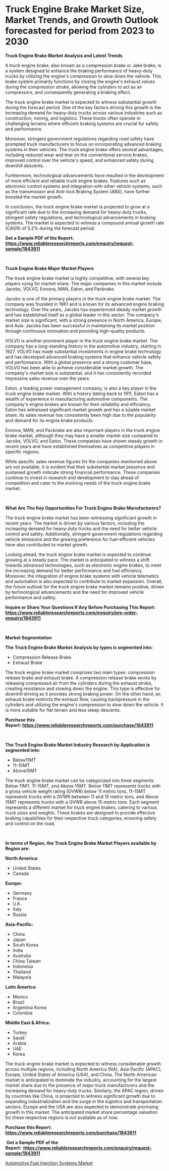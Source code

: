 <p><h1>Truck Engine Brake Market Size, Market Trends, and Growth Outlook forecasted for period from 2023 to 2030</h1></p><p><strong>Truck Engine Brake Market Analysis and Latest Trends</strong></p>
<p><p>A truck engine brake, also known as a compression brake or Jake brake, is a system designed to enhance the braking performance of heavy-duty trucks by utilizing the engine's compression to slow down the vehicle. This brake system primarily functions by closing the engine's exhaust valves during the compression stroke, allowing the cylinders to act as air compressors, and consequently generating a braking effect.</p><p>The truck engine brake market is expected to witness substantial growth during the forecast period. One of the key factors driving this growth is the increasing demand for heavy-duty trucks across various industries such as construction, mining, and logistics. These trucks often operate in challenging terrains where efficient braking systems are crucial for safety and performance.</p><p>Moreover, stringent government regulations regarding road safety have prompted truck manufacturers to focus on incorporating advanced braking systems in their vehicles. The truck engine brake offers several advantages, including reduced wear and tear on the conventional service brakes, improved control over the vehicle's speed, and enhanced safety during downhill descents.</p><p>Furthermore, technological advancements have resulted in the development of more efficient and reliable truck engine brakes. Features such as electronic control systems and integration with other vehicle systems, such as the transmission and Anti-lock Braking System (ABS), have further boosted the market growth.</p><p>In conclusion, the truck engine brake market is projected to grow at a significant rate due to the increasing demand for heavy-duty trucks, stringent safety regulations, and technological advancements in braking systems. The market is expected to witness a compound annual growth rate (CAGR) of 5.2% during the forecast period.</p></p>
<p><strong>Get a Sample PDF of the Report:&nbsp; <a href="https://www.reliableresearchreports.com/enquiry/request-sample/1843911">https://www.reliableresearchreports.com/enquiry/request-sample/1843911</a></strong></p>
<p>&nbsp;</p>
<p><strong>Truck Engine Brake Major Market Players</strong></p>
<p><p>The truck engine brake market is highly competitive, with several key players vying for market share. The major companies in this market include Jacobs, VOLVO, Ennova, MAN, Eaton, and Pacbrake.</p><p>Jacobs is one of the primary players in the truck engine brake market. The company was founded in 1961 and is known for its advanced engine braking technology. Over the years, Jacobs has experienced steady market growth and has established itself as a global leader in this sector. The company's market size is significant, with a strong presence in North America, Europe, and Asia. Jacobs has been successful in maintaining its market position through continuous innovation and providing high-quality products.</p><p>VOLVO is another prominent player in the truck engine brake market. The company has a long-standing history in the automotive industry, starting in 1927. VOLVO has made substantial investments in engine brake technology and has developed advanced braking systems that enhance vehicle safety and performance. With a global presence and a strong customer base, VOLVO has been able to achieve considerable market growth. The company's market size is substantial, and it has consistently recorded impressive sales revenue over the years.</p><p>Eaton, a leading power management company, is also a key player in the truck engine brake market. With a history dating back to 1911, Eaton has a wealth of experience in manufacturing automotive components. The company's engine brakes are known for their reliability and efficiency. Eaton has witnessed significant market growth and has a sizable market share. Its sales revenue has consistently been high due to the popularity and demand for its engine brake products.</p><p>Ennova, MAN, and Pacbrake are also important players in the truck engine brake market, although they may have a smaller market size compared to Jacobs, VOLVO, and Eaton. These companies have shown steady growth in recent years and have established themselves as competitive players in specific regions.</p><p>While specific sales revenue figures for the companies mentioned above are not available, it is evident that their substantial market presence and sustained growth indicate strong financial performance. These companies continue to invest in research and development to stay ahead of competition and cater to the evolving needs of the truck engine brake market.</p></p>
<p>&nbsp;</p>
<p><strong>What Are The Key Opportunities For Truck Engine Brake Manufacturers?</strong></p>
<p><p>The truck engine brake market has been witnessing significant growth in recent years. The market is driven by various factors, including the increasing demand for heavy-duty trucks and the need for better vehicle control and safety. Additionally, stringent government regulations regarding vehicle emissions and the growing preference for fuel-efficient vehicles have also contributed to market growth.</p><p>Looking ahead, the truck engine brake market is expected to continue growing at a steady pace. The market is anticipated to witness a shift towards advanced technologies, such as electronic engine brakes, to meet the increasing demand for better performance and fuel efficiency. Moreover, the integration of engine brake systems with vehicle telematics and automation is also expected to contribute to market expansion. Overall, the future outlook for the truck engine brake market remains positive, driven by technological advancements and the need for improved vehicle performance and safety.</p></p>
<p><strong>Inquire or Share Your Questions If Any Before Purchasing This Report: <a href="https://www.reliableresearchreports.com/enquiry/pre-order-enquiry/1843911">https://www.reliableresearchreports.com/enquiry/pre-order-enquiry/1843911</a></strong></p>
<p>&nbsp;</p>
<p><strong>Market Segmentation</strong></p>
<p><strong>The Truck Engine Brake Market Analysis by types is segmented into:</strong></p>
<p><ul><li>Compression Release Brake</li><li>Exhaust Brake</li></ul></p>
<p><p>The truck engine brake market comprises two main types: compression release brake and exhaust brake. A compression release brake works by releasing compressed air from the cylinders during the exhaust stroke, creating resistance and slowing down the engine. This type is effective for downhill driving as it provides strong braking power. On the other hand, an exhaust brake restricts the exhaust flow, causing backpressure in the cylinders and utilizing the engine's compression to slow down the vehicle. It is more suitable for flat terrain and less steep descents.</p></p>
<p><strong>Purchase this Report:&nbsp;<a href="https://www.reliableresearchreports.com/purchase/1843911">https://www.reliableresearchreports.com/purchase/1843911</a></strong></p>
<p>&nbsp;</p>
<p><strong>The Truck Engine Brake Market Industry Research by Application is segmented into:</strong></p>
<p><ul><li>Below11MT</li><li>11-15MT</li><li>Above15MT</li></ul></p>
<p><p>The truck engine brake market can be categorized into three segments: Below 11MT, 11-15MT, and Above 15MT. Below 11MT represents trucks with a gross vehicle weight rating (GVWR) below 11 metric tons, 11-15MT represents trucks with a GVWR between 11 and 15 metric tons, and Above 15MT represents trucks with a GVWR above 15 metric tons. Each segment represents a different market for truck engine brakes, catering to various truck sizes and weights. These brakes are designed to provide effective braking capabilities for their respective truck categories, ensuring safety and control on the road.</p></p>
<p>&nbsp;</p>
<p><strong>In terms of Region, the Truck Engine Brake Market Players available by Region are:</strong></p>
<p>
    <p> <strong> North America: </strong>
        <ul>
            <li>United States</li>
            <li>Canada</li>
        </ul>
        </p> 
    <p> <strong> Europe: </strong>
        <ul>
            <li>Germany</li>
            <li>France</li>
            <li>U.K.</li>
            <li>Italy</li>
            <li>Russia</li>
        </ul>
        </p> 
    <p> <strong> Asia-Pacific: </strong>
        <ul>
            <li>China</li>
            <li>Japan</li>
            <li>South Korea</li>
            <li>India</li>
            <li>Australia</li>
            <li>China Taiwan</li>
            <li>Indonesia</li>
            <li>Thailand</li>
            <li>Malaysia</li>
        </ul>
        </p> 
    <p> <strong> Latin America: </strong>
        <ul>
            <li>Mexico</li>
            <li>Brazil</li>
            <li>Argentina Korea</li>
            <li>Colombia</li>
        </ul>
        </p> 
    <p> <strong> Middle East & Africa: </strong>
        <ul>
            <li>Turkey</li>
            <li>Saudi</li>
            <li>Arabia</li>
            <li>UAE</li>
            <li>Korea</li>
        </ul>
    </p>
    </p>
<p><p>The truck engine brake market is expected to witness considerable growth across multiple regions, including North America (NA), Asia Pacific (APAC), Europe, United States of America (USA), and China. The North American market is anticipated to dominate the industry, accounting for the largest market share due to the presence of major truck manufacturers and the increasing demand for heavy-duty trucks. Similarly, the APAC region, driven by countries like China, is projected to witness significant growth due to expanding industrialization and the surge in the logistics and transportation sectors. Europe and the USA are also expected to demonstrate promising growth in this market. The anticipated market share percentage valuation for these respective regions is not available as of now.</p></p>
<p><strong>Purchase this Report: <a href="https://www.reliableresearchreports.com/purchase/1843911">https://www.reliableresearchreports.com/purchase/1843911</a></strong></p>
<p>&nbsp;<strong>Get a Sample PDF of the Report:&nbsp;&nbsp;<a href="https://www.reliableresearchreports.com/enquiry/request-sample/1843911">https://www.reliableresearchreports.com/enquiry/request-sample/1843911</a></strong></p>
<p><strong></strong></p>
<p><p><a href="https://github.com/NorbertYates/Market-Research-Report-List-2/blob/main/automotive-fuel-injection-systems-market.md">Automotive Fuel Injection Systems Market</a></p></p>